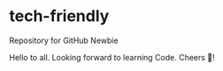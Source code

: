 # tech-friendly
Repository for GitHub Newbie

Hello to all. Looking forward to learning Code. Cheers :beer:!
